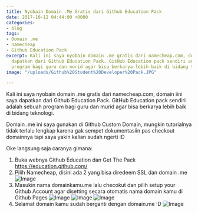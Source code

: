```yaml
---
title: Nyobain Domain .Me Gratis dari Github Education Pack
date: 2017-10-12 04:44:00 +0000
categories:
- blog
tags:
- Domain .me
- namecheap
- Github Education Pack
excerpt: Kali ini saya nyobain domain .me gratis dari namecheap.com, domain iini saya
  dapatkan dari Github Education Pack. GitHub Education pack sendiri adalah sebuah
  program bagi guru dan murid agar bisa berkarya lebih baik di bidang teknologi
image: "/uploads/Github%20Student%20Developer%20Pack.JPG"

---
```

Kali ini saya nyobain domain .me gratis dari namecheap.com, domain iini saya dapatkan dari Github Education Pack. GitHub Education pack sendiri adalah sebuah program bagi guru dan murid agar bisa berkarya lebih baik di bidang teknologi.

Domain .me ini saya gunakan di Github Custom Domain, mungkin tutorialnya tidak terlalu lengkap karena gak sempet dokumentasiin pas checkout domainnya tapi saya yakin kalian sudah ngerti :D

Oke langsung saja caranya gimana:
1. Buka webnya Github Education dan Get The Pack https://education.github.com/
2. Pilih Namecheap, disini ada 2 yang bisa diredeem SSL dan domain .me
![Image](https://firebasestorage.googleapis.com/v0/b/img-storage-d41a0.appspot.com/o/images%2FGithub%20Education%20Pack.png?alt=media&token=0c963145-bad5-4699-ad40-15b0069f001b)
3. Masukin nama domainkamu.me lalu checokut dan pilih setup your Github Account agar disetting secara otomatis nama domain kamu di Github Pages
![Image](https://firebasestorage.googleapis.com/v0/b/img-storage-d41a0.appspot.com/o/images%2FGEP1.png?alt=media&token=8d1d2084-a9bf-48ac-b29d-766c5bf7e62c)
![Image](https://firebasestorage.googleapis.com/v0/b/img-storage-d41a0.appspot.com/o/images%2FGEP2.png?alt=media&token=c45b5920-ff60-4504-9f51-755673d9d089)
![Image](https://firebasestorage.googleapis.com/v0/b/img-storage-d41a0.appspot.com/o/images%2FGEP3.png?alt=media&token=44186905-f1cd-4893-b0b1-655a0b10a310)
4. Selamat domain kamu sudah berganti dengan domain.me :D
![Image](https://firebasestorage.googleapis.com/v0/b/img-storage-d41a0.appspot.com/o/images%2Fdomain.me.png?alt=media&token=e3548b37-f318-491e-a5d1-f6ea0642a038)